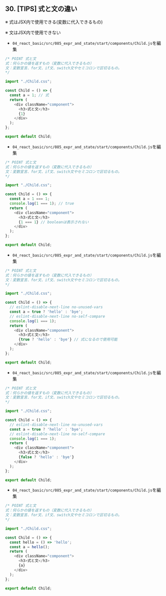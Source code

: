 ## 30. [TIPS] 式と文の違い

※ 式はJSX内で使用できる(変数に代入できるもの)<br>

※ 文はJSX内で使用できない<br>

+ `04_react_basic/src/085_expr_and_state/start/components/Child.js`を編集<br>

```js:Child.js
/* POINT 式と文
式：何らかの値を返すもの（変数に代入できるもの）
文：変数宣言、for文、if文、switch文やセミコロンで区切るもの。
*/

import "./Child.css";

const Child = () => {
  const a = 1; // 式
  return (
    <div className="component">
      <h3>式と文</h3>
      {1}
    </div>
  );
};

export default Child;
```

+ `04_react_basic/src/085_expr_and_state/start/components/Child.js`を編集<br>

```js:Child.js
/* POINT 式と文
式：何らかの値を返すもの（変数に代入できるもの）
文：変数宣言、for文、if文、switch文やセミコロンで区切るもの。
*/

import "./Child.css";

const Child = () => {
  const a = 1 === 1;
  console.log(1 === 1); // true
  return (
    <div className="component">
      <h3>式と文</h3>
      {1 === 1} // booleanは表示されない
    </div>
  );
};

export default Child;
```

+ `04_react_basic/src/085_expr_and_state/start/components/Child.js`を編集<br>

```js:Child.js
/* POINT 式と文
式：何らかの値を返すもの（変数に代入できるもの）
文：変数宣言、for文、if文、switch文やセミコロンで区切るもの。
*/

import "./Child.css";

const Child = () => {
  // eslint-disable-next-line no-unused-vars
  const a = true ? 'hello' : 'bye';
  // eslint-disable-next-line no-self-compare
  console.log(1 === 1);
  return (
    <div className="component">
      <h3>式と文</h3>
      {true ? 'hello' : 'bye'} // 式になるので使用可能
    </div>
  );
};

export default Child;
```

+ `04_react_basic/src/085_expr_and_state/start/components/Child.js`を編集<br>

```js:Child.js
/* POINT 式と文
式：何らかの値を返すもの（変数に代入できるもの）
文：変数宣言、for文、if文、switch文やセミコロンで区切るもの。
*/

import "./Child.css";

const Child = () => {
  // eslint-disable-next-line no-unused-vars
  const a = true ? 'hello' : 'bye';
  // eslint-disable-next-line no-self-compare
  console.log(1 === 1);
  return (
    <div className="component">
      <h3>式と文</h3>
      {false ? 'hello' : 'bye'}
    </div>
  );
};

export default Child;
```

+ `04_react_basic/src/085_expr_and_state/start/components/Child.js`を編集<br>

```js:Child.js
/* POINT 式と文
式：何らかの値を返すもの（変数に代入できるもの）
文：変数宣言、for文、if文、switch文やセミコロンで区切るもの。
*/

import "./Child.css";

const Child = () => {
  const hello = () => 'hello';
  const a = hello();
  return (
    <div className="component">
      <h3>式と文</h3>
      {a}
    </div>
  );
};

export default Child;
```
